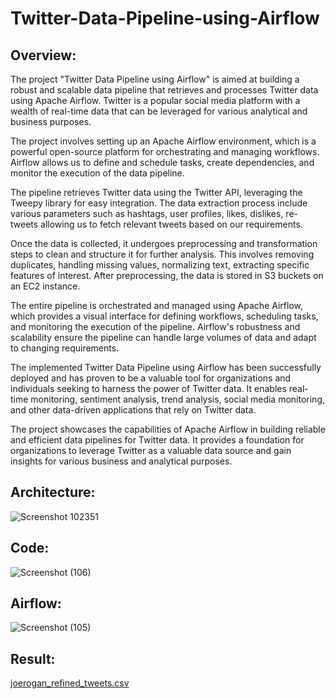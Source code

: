 # Twitter-Data-Pipeline-using-Airflow
## Overview: 
The project "Twitter Data Pipeline using Airflow" is aimed at building a robust and scalable data pipeline that retrieves and processes Twitter data using Apache Airflow. Twitter is a popular social media platform with a wealth of real-time data that can be leveraged for various analytical and business purposes.

The project involves setting up an Apache Airflow environment, which is a powerful open-source platform for orchestrating and managing workflows. Airflow allows us to define and schedule tasks, create dependencies, and monitor the execution of the data pipeline.

The pipeline retrieves Twitter data using the Twitter API, leveraging the Tweepy library for easy integration. The data extraction process include various parameters such as hashtags, user profiles, likes, dislikes, re-tweets allowing us to fetch relevant tweets based on our requirements.

Once the data is collected, it undergoes preprocessing and transformation steps to clean and structure it for further analysis. This involves removing duplicates, handling missing values, normalizing text, extracting specific features of interest. After preprocessing, the data is stored in S3 buckets on an EC2 instance.

The entire pipeline is orchestrated and managed using Apache Airflow, which provides a visual interface for defining workflows, scheduling tasks, and monitoring the execution of the pipeline. Airflow's robustness and scalability ensure the pipeline can handle large volumes of data and adapt to changing requirements.

The implemented Twitter Data Pipeline using Airflow has been successfully deployed and has proven to be a valuable tool for organizations and individuals seeking to harness the power of Twitter data. It enables real-time monitoring, sentiment analysis, trend analysis, social media monitoring, and other data-driven applications that rely on Twitter data.

The project showcases the capabilities of Apache Airflow in building reliable and efficient data pipelines for Twitter data. It provides a foundation for organizations to leverage Twitter as a valuable data source and gain insights for various business and analytical purposes.

## Architecture:

![Screenshot 102351](https://github.com/NiteshChintawar/Twitter-Data-Pipeline-using-Airflow/assets/61157441/dc23a486-487e-486f-b08a-97d924bd7fc1)

## Code:

![Screenshot (106)](https://github.com/NiteshChintawar/Twitter-Data-Pipeline-using-Airflow/assets/61157441/a32e0bfb-51cb-4097-87bc-45144d691f04)

## Airflow:

![Screenshot (105)](https://github.com/NiteshChintawar/Twitter-Data-Pipeline-using-Airflow/assets/61157441/0ff9370d-af78-4cf9-9ba9-f3840c189908)

## Result:

[joerogan_refined_tweets.csv](https://github.com/NiteshChintawar/Twitter-Data-Pipeline-using-Airflow/files/11523466/joerogan_refined_tweets.csv)
